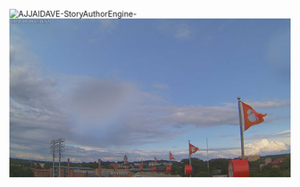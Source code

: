 ![AJJAIDAVE-StoryAuthorEngine-](https://github.com/StateDocuments/SouthCarolina/blob/master/cumulus.jpg)
![AJJAIDAVE-StoryAuthorEngine-](https://github.com/StateDocuments/SouthCarolina/blob/master/snapshot.jpg)
